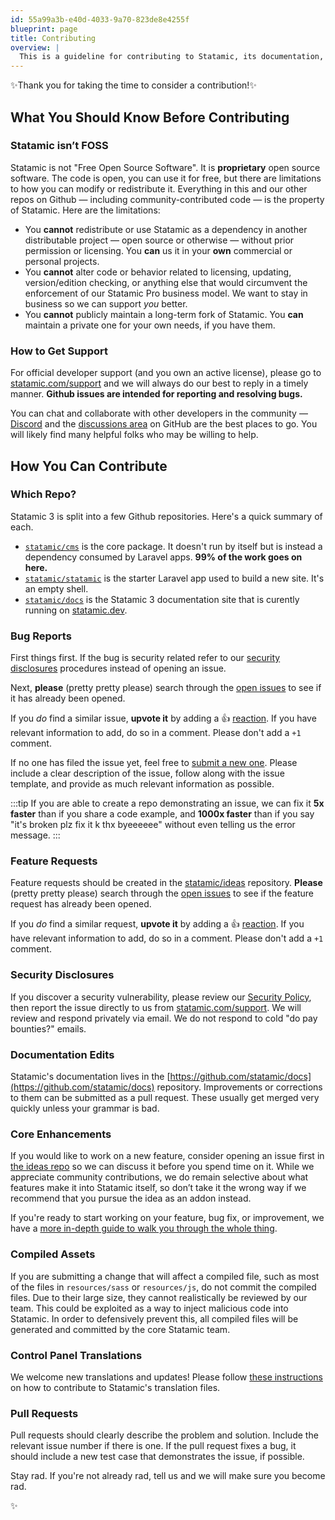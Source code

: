 ```yaml
---
id: 55a99a3b-e40d-4033-9a70-823de8e4255f
blueprint: page
title: Contributing
overview: |
  This is a guideline for contributing to Statamic, its documentation, addons, and starter kits. All of these wonderful things are hosted here in the [Statamic organization](https://github.com/statamic) on GitHub. We welcome your feedback, proposed changes, and updates to these guidelines. We will always welcome thoughtful issues and consider pull requests.
---
```

✨Thank you for taking the time to consider a contribution!✨

## What You Should Know Before Contributing

### Statamic isn’t FOSS

Statamic is not "Free Open Source Software". It is **proprietary** open source software. The code is open, you can use it for free, but there are limitations to how you can modify or redistribute it. Everything in this and our other repos on Github — including community-contributed code — is the property of Statamic. Here are the limitations:

- You **cannot** redistribute or use Statamic as a dependency in another distributable project — open source or otherwise — without prior permission or licensing. You **can** us it in your **own** commercial or personal projects.
- You **cannot** alter code or behavior related to licensing, updating, version/edition checking, or anything else that would circumvent the enforcement of our Statamic Pro business model. We want to stay in business so we can support _you_ better.
- You **cannot** publicly maintain a long-term fork of Statamic. You **can** maintain a private one for your own needs, if you have them.

### How to Get Support

For official developer support (and you own an active license), please go to [statamic.com/support](https://statamic.com/support) and we will always do our best to reply in a timely manner. **Github issues are intended for reporting and resolving bugs.**

You can chat and collaborate with other developers in the community — [Discord](https://statamic.com/discord) and the [discussions area](https://github.com/statamic/cms/discussions) on GitHub are the best places to go. You will likely find many helpful folks who may be willing to help.

## How You Can Contribute

### Which Repo?

Statamic 3 is split into a few Github repositories. Here's a quick summary of each.

- [`statamic/cms`](https://github.com/statamic/cms) is the core package. It doesn't run by itself but is instead a dependency consumed by Laravel apps. **99% of the work goes on here.**
- [`statamic/statamic`](https://github.com/statamic/statamic) is the starter Laravel app used to build a new site. It's an empty shell.
- [`statamic/docs`](https://github.com/statamic/docs) is the Statamic 3 documentation site that is curently running on [statamic.dev](https://statamic.dev).

### Bug Reports

First things first. If the bug is security related refer to our [security disclosures](#security-disclosures) procedures instead of opening an issue.

Next, **please** (pretty pretty please) search through the [open issues](https://github.com/statamic/cms/issues) to see if it has already been opened.

If you _do_ find a similar issue, **upvote it** by adding a 👍 [reaction](https://github.com/blog/2119-add-reactions-to-pull-requests-issues-and-comments). If you have relevant information to add, do so in a comment. Please don't add a `+1` comment.

If no one has filed the issue yet, feel free to [submit a new one](https://github.com/statamic/cms/issues/new). Please include a clear description of the issue, follow along with the issue template, and provide as much relevant information as possible.

:::tip
If you are able to create a repo demonstrating an issue, we can fix it **5x faster** than if you share a code example, and **1000x faster** than if you say "it's broken plz fix it k thx byeeeeee" without even telling us the error message.
:::

### Feature Requests

Feature requests should be created in the [statamic/ideas](https://github.com/statamic/ideas) repository. **Please** (pretty pretty please) search through the [open issues](https://github.com/statamic/cms/issues) to see if the feature request has already been opened.

If you _do_ find a similar request, **upvote it** by adding a 👍 [reaction](https://github.com/blog/2119-add-reactions-to-pull-requests-issues-and-comments). If you have relevant information to add, do so in a comment. Please don't add a `+1` comment.

### Security Disclosures

If you discover a security vulnerability, please review our [Security Policy](https://github.com/statamic/cms/security/policy), then report the issue directly to us from [statamic.com/support](https://statamic.com/support). We will review and respond privately via email. We do not respond to cold "do pay bounties?" emails.

### Documentation Edits

Statamic's documentation lives in the [https://github.com/statamic/docs](https://github.com/statamic/docs) repository. Improvements or corrections to them can be submitted as a pull request. These usually get merged very quickly unless your grammar is bad.

### Core Enhancements

If you would like to work on a new feature, consider opening an issue first in [the ideas repo](https://github.com/statamic/ideas) so we can discuss it before you spend time on it. While we appreciate community contributions, we do remain selective about what features make it into Statamic itself, so don’t take it the wrong way if we recommend that you pursue the idea as an addon instead.

If you're ready to start working on your feature, bug fix, or improvement, we have a [more in-depth guide to walk you through the whole thing](/contribution-guide).

### Compiled Assets

If you are submitting a change that will affect a compiled file, such as most of the files in `resources/sass` or `resources/js`, do not commit the compiled files. Due to their large size, they cannot realistically be reviewed by our team. This could be exploited as a way to inject malicious code into Statamic. In order to defensively prevent this, all compiled files will be generated and committed by the core Statamic team.

### Control Panel Translations

We welcome new translations and updates! Please follow [these instructions](https://statamic.dev/cp-translations#contributing-a-new-translation) on how to contribute to Statamic's translation files.

### Pull Requests

Pull requests should clearly describe the problem and solution. Include the relevant issue number if there is one. If the pull request fixes a bug, it should include a new test case that demonstrates the issue, if possible.

Stay rad. If you're not already rad, tell us and we will make sure you become rad.

✨
